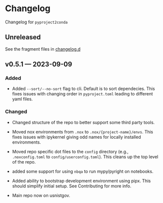 <!-- markdownlint-disable MD024 -->

# Changelog

Changelog for `pyproject2conda`

## Unreleased

See the fragment files in
[changelog.d](https://github.com/usnistgov/pyproject2conda)

<!-- scriv-insert-here -->

## v0.5.1 — 2023-09-09

### Added

- Added `--sort/--no-sort` flag to cli. Default is to sort dependecies. This
  fixes issues with changing order in `pyproject.toml` leading to different yaml
  files.

### Changed

- Changed structure of the repo to better support some third party tools.
- Moved nox environments from `.nox` to `.nox/{project-name}/envs`. This fixes
  issues with ipykernel giving odd names for locally installed environments.
- Moved repo specific dot files to the `config` directory (e.g.,
  `.noxconfig.toml` to `config/userconfig.toml`). This cleans up the top level
  of the repo.
- added some support for using `nbqa` to run mypy/pyright on notebooks.
- Added ability to bootstrap development environment using pipx. This should
  simplify initial setup. See Contributing for more info.

- Main repo now on usnistgov.
